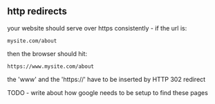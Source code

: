 ## http redirects

your website should serve over https consistently - if the url is:

```
mysite.com/about
```

then the browser should hit:

```
https://www.mysite.com/about
```

the 'www' and the 'https://' have to be inserted by HTTP 302 redirect

TODO - write about how google needs to be setup to find these pages